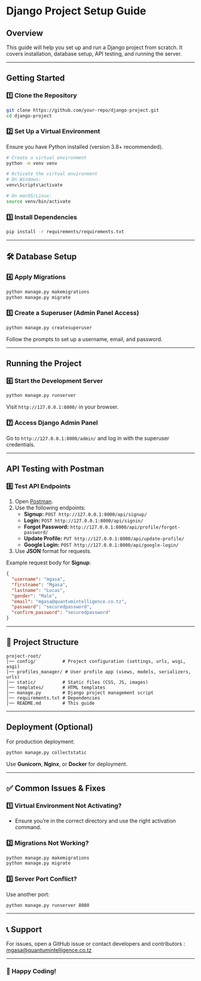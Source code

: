# Django Project Setup Guide

##  Overview
This guide will help you set up and run a Django project from scratch. It covers installation, database setup, API testing, and running the server.

---

##  Getting Started

### **1️⃣ Clone the Repository**
```bash
git clone https://github.com/your-repo/django-project.git
cd django-project
```

### **2️⃣ Set Up a Virtual Environment**
Ensure you have Python installed (version 3.8+ recommended).

```bash
# Create a virtual environment
python -m venv venv

# Activate the virtual environment
# On Windows:
venv\Scripts\activate

# On macOS/Linux:
source venv/bin/activate
```

### **3️⃣ Install Dependencies**
```bash
pip install -r requirements/requirements.txt
```

---

## 🛠 Database Setup

### **4️⃣ Apply Migrations**
```bash
python manage.py makemigrations
python manage.py migrate
```

### **5️⃣ Create a Superuser (Admin Panel Access)**
```bash
python manage.py createsuperuser
```
Follow the prompts to set up a username, email, and password.

---

##  Running the Project

### **6️⃣ Start the Development Server**
```bash
python manage.py runserver
```
Visit `http://127.0.0.1:8000/` in your browser.

### **7️⃣ Access Django Admin Panel**
Go to `http://127.0.0.1:8000/admin/` and log in with the superuser credentials.

---

##  API Testing with Postman

### **8️⃣ Test API Endpoints**
1. Open [Postman](https://www.postman.com/).
2. Use the following endpoints:
   - **Signup:** `POST http://127.0.0.1:8000/api/signup/`
   - **Login:** `POST http://127.0.0.1:8000/api/signin/`
   - **Forgot Password:** `http://127.0.0.1:8000/api/profile/forgot-password/`
   - **Update Profile:** `PUT http://127.0.0.1:8000/api/update-profile/`
   - **Google Login:** `POST http://127.0.0.1:8000/api/google-login/`
3. Use **JSON** format for requests.

Example request body for **Signup**:
```json
{
  "username": "mgasa",
  "firstname": "Mgasa",
  "lastname": "Lucas",
  "gender": "Male",
  "email": "mgasa@quantumintelligence.co.tz",
  "password": "securedpassword",
  "confirm_password": "securedpassword"
}
```

---

## 📂 Project Structure
```
project-root/
│── config/          # Project configuration (settings, urls, wsgi, asgi)
│── profiles_manager/ # User profile app (views, models, serializers, urls)
│── static/          # Static files (CSS, JS, images)
│── templates/       # HTML templates
│── manage.py        # Django project management script
│── requirements.txt # Dependencies
│── README.md        # This guide
```

---

##  Deployment (Optional)
For production deployment:
```bash
python manage.py collectstatic
```
Use **Gunicorn**, **Nginx**, or **Docker** for deployment.

---

## ✅ Common Issues & Fixes
### **1️⃣ Virtual Environment Not Activating?**
- Ensure you’re in the correct directory and use the right activation command.

### **2️⃣ Migrations Not Working?**
```bash
python manage.py makemigrations
python manage.py migrate
```

### **3️⃣ Server Port Conflict?**
Use another port:
```bash
python manage.py runserver 8080
```

---

## 📞 Support
For issues, open a GitHub issue or contact developers and contributors : mgasa@quantumintelligence.co.tz

---

### 🎉 Happy Coding!

